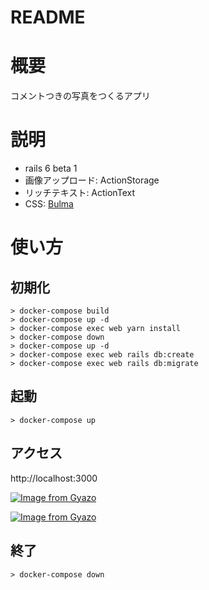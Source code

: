 # README
# 概要
コメントつきの写真をつくるアプリ

# 説明
* rails 6 beta 1
* 画像アップロード: ActionStorage
* リッチテキスト: ActionText
* CSS: [Bulma](https://bulma.io/)
# 使い方
## 初期化

```
> docker-compose build
> docker-compose up -d
> docker-compose exec web yarn install
> docker-compose down
> docker-compose up -d
> docker-compose exec web rails db:create
> docker-compose exec web rails db:migrate
```

## 起動

```
> docker-compose up
```

## アクセス

http://localhost:3000

[![Image from Gyazo](https://i.gyazo.com/f1e137b46b2cba4e35670f35806fef36.png)](https://gyazo.com/f1e137b46b2cba4e35670f35806fef36)

[![Image from Gyazo](https://i.gyazo.com/d8458116d56d4a08b2fa473f55dbccfa.jpg)](https://gyazo.com/d8458116d56d4a08b2fa473f55dbccfa)
## 終了

```
> docker-compose down
```
